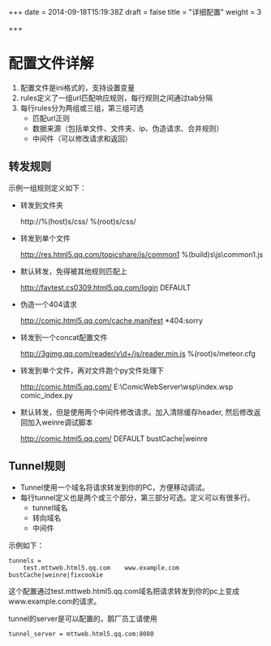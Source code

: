 +++
date = 2014-09-18T15:19:38Z
draft = false
title = "详细配置"
weight = 3

+++

# 配置文件详解 #

1. 配置文件是ini格式的，支持设置变量
2. rules定义了一组url匹配响应规则，每行规则之间通过tab分隔
3. 每行rules分为两组或三组，第三组可选
	- 匹配url正则
	- 数据来源（包括单文件、文件夹、ip、伪造请求、合并规则）
	- 中间件（可以修改请求和返回）

## 转发规则

示例一组规则定义如下：

- 转发到文件夹

	http://%(host)s/css/	%(root)s/css/

- 转发到单个文件

	http://res.html5.qq.com/topicshare/js/common1	%(build)s\js\common1.js


- 默认转发，免得被其他规则匹配上

	http://favtest.cs0309.html5.qq.com/login	DEFAULT


- 伪造一个404请求

	http://comic.html5.qq.com/cache.manifest	*404:sorry

- 转发到一个concat配置文件

	http://3gimg.qq.com/reader/v\d+/js/reader.min.js	%(root)s/meteor.cfg


- 转发到单个文件，再对文件跑个py文件处理下

	http://comic.html5.qq.com/	E:\ComicWebServer\wsp\index.wsp	comic_index.py

- 默认转发，但是使用两个中间件修改请求。加入清除缓存header, 然后修改返回加入weinre调试脚本

	http://comic.html5.qq.com/	DEFAULT	bustCache|weinre


## Tunnel规则

- Tunnel使用一个域名将请求转发到你的PC，方便移动调试。
- 每行tunnel定义也是两个或三个部分，第三部分可选。定义可以有很多行。
	- tunnel域名
	- 转向域名
	- 中间件

示例如下：

	tunnels = 
		test.mttweb.html5.qq.com	www.example.com	bustCache|weinre|fixcookie

这个配置通过test.mttweb.html5.qq.com域名把请求转发到你的pc上变成www.example.com的请求。


tunnel的server是可以配置的，鹅厂员工请使用

	tunnel_server = mttweb.html5.qq.com:8080

